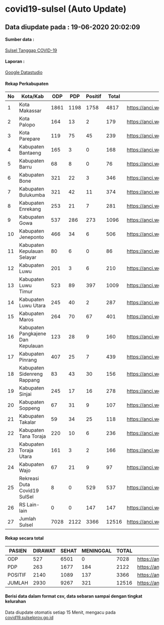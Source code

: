
# covid19-sulsel (Auto Update)

## Data diupdate pada : 19-06-2020 20:02:09

#### Sumber data :
[Sulsel Tanggap COVID-19](https://covid19.sulselprov.go.id)

#### Laporan :
[Google Datastudio](https://datastudio.google.com/s/jythWGc1j4w)

#### Rekap Perkabupaten 
|No|Kota/Kab|ODP|PDP|Positif|Total|Link|
| --- | --- | --- | --- | --- | --- | --- |
|1|Kota Makassar|1861|1198|1758|4817|https://anci.web.id/cor/kota_makassar|
|2|Kota Palopo|164|13|2|179|https://anci.web.id/cor/kota_palopo|
|3|Kota Parepare|119|75|45|239|https://anci.web.id/cor/kota_parepare|
|4|Kabupaten Bantaeng|165|3|0|168|https://anci.web.id/cor/kabupaten_bantaeng|
|5|Kabupaten Barru|68|8|0|76|https://anci.web.id/cor/kabupaten_barru|
|6|Kabupaten Bone|321|22|3|346|https://anci.web.id/cor/kabupaten_bone|
|7|Kabupaten Bulukumba|321|42|11|374|https://anci.web.id/cor/kabupaten_bulukumba|
|8|Kabupaten Enrekang|253|21|7|281|https://anci.web.id/cor/kabupaten_enrekang|
|9|Kabupaten Gowa|537|286|273|1096|https://anci.web.id/cor/kabupaten_gowa|
|10|Kabupaten Jeneponto|466|34|6|506|https://anci.web.id/cor/kabupaten_jeneponto|
|11|Kabupaten Kepulauan Selayar|80|6|0|86|https://anci.web.id/cor/kabupaten_kepulauan_selayar|
|12|Kabupaten Luwu|201|3|6|210|https://anci.web.id/cor/kabupaten_luwu|
|13|Kabupaten Luwu Timur|523|89|397|1009|https://anci.web.id/cor/kabupaten_luwu_timur|
|14|Kabupaten Luwu Utara|245|40|2|287|https://anci.web.id/cor/kabupaten_luwu_utara|
|15|Kabupaten Maros|264|70|67|401|https://anci.web.id/cor/kabupaten_maros|
|16|Kabupaten Pangkajene Dan Kepulauan|123|28|9|160|https://anci.web.id/cor/kabupaten_pangkajene_dan_kepulauan|
|17|Kabupaten Pinrang|407|25|7|439|https://anci.web.id/cor/kabupaten_pinrang|
|18|Kabupaten Sidenreng Rappang|83|43|30|156|https://anci.web.id/cor/kabupaten_sidenreng_rappang|
|19|Kabupaten Sinjai|245|17|16|278|https://anci.web.id/cor/kabupaten_sinjai|
|20|Kabupaten Soppeng|67|31|9|107|https://anci.web.id/cor/kabupaten_soppeng|
|21|Kabupaten Takalar|59|34|25|118|https://anci.web.id/cor/kabupaten_takalar|
|22|Kabupaten Tana Toraja|220|10|6|236|https://anci.web.id/cor/kabupaten_tana_toraja|
|23|Kabupaten Toraja Utara|161|3|2|166|https://anci.web.id/cor/kabupaten_toraja_utara|
|24|Kabupaten Wajo|67|21|9|97|https://anci.web.id/cor/kabupaten_wajo|
|25|Rekreasi Duta Covid19 SulSel|8|0|529|537|https://anci.web.id/cor/rekreasi_duta_covid19_sulsel|
|26|RS Lain-lain|0|0|147|147|https://anci.web.id/cor/rs_lain-lain|
|27|Jumlah Sulsel|7028|2122|3366|12516|https://anci.web.id/cor/jumlah_sulsel|

#### Rekap secara total

| PASIEN | DIRAWAT | SEHAT | MENINGGAL | TOTAL | LINK |
| ---- | -------- | ---- | ---- |  ---- | ---- |
| ODP | 527 | 6501 | 0 | 7028 | https://anci.web.id/cor/odp_detail.html |
| PDP | 263 | 1677 | 184 | 2122 | https://anci.web.id/cor/pdp_detail.html |
| POSITIF | 2140 | 1089 | 137 | 3366 | https://anci.web.id/cor/positif_detail.html |
| JUMLAH | 2930 | 9267 | 321 | 12516 | https://anci.web.id/cor/jumlah_sulsel/ |

 
#### Berisi data dalam format csv, data sebaran sampai dengan tingkat kelurahan

Data diupdate otomatis setiap 15 Menit, mengacu pada [covid19.sulselprov.go.id](https://covid19.sulselprov.go.id)

